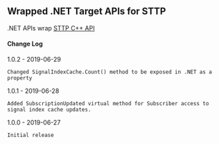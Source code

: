 
## Wrapped .NET Target APIs for STTP

.NET APIs wrap [STTP C++ API](https://github.com/sttp/cppapi)

#### Change Log

1.0.2 - 2019-06-29
	
	Changed SignalIndexCache.Count() method to be exposed in .NET as a property

1.0.1 - 2019-06-28

	Added SubscriptionUpdated virtual method for Subscriber access to signal index cache updates.

1.0.0 - 2019-06-27

	Initial release